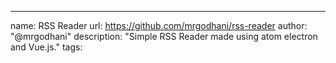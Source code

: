 ---
name: RSS Reader
url: https://github.com/mrgodhani/rss-reader
author: "@mrgodhani"
description: "Simple RSS Reader made using atom electron and Vue.js."
tags: